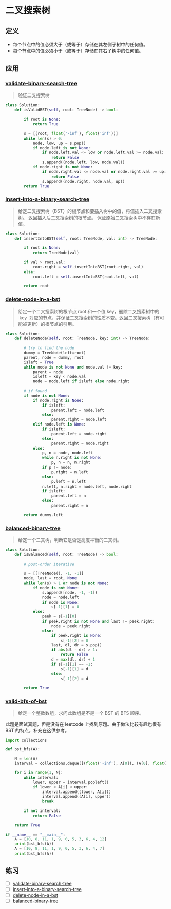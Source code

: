 # 二叉搜索树

## 定义

- 每个节点中的值必须大于（或等于）存储在其左侧子树中的任何值。
- 每个节点中的值必须小于（或等于）存储在其右子树中的任何值。

## 应用

### [validate-binary-search-tree](https://leetcode-cn.com/problems/validate-binary-search-tree/)

> 验证二叉搜索树

```Python
class Solution:
    def isValidBST(self, root: TreeNode) -> bool:
        
        if root is None:
            return True
        
        s = [(root, float('-inf'), float('inf'))]
        while len(s) > 0:
            node, low, up = s.pop()
            if node.left is not None:
                if node.left.val <= low or node.left.val >= node.val:
                    return False
                s.append((node.left, low, node.val))
            if node.right is not None:
                if node.right.val <= node.val or node.right.val >= up:
                    return False
                s.append((node.right, node.val, up))
        return True
```

### [insert-into-a-binary-search-tree](https://leetcode-cn.com/problems/insert-into-a-binary-search-tree/)

> 给定二叉搜索树（BST）的根节点和要插入树中的值，将值插入二叉搜索树。 返回插入后二叉搜索树的根节点。 保证原始二叉搜索树中不存在新值。

```Python
class Solution:
    def insertIntoBST(self, root: TreeNode, val: int) -> TreeNode:
        
        if root is None:
            return TreeNode(val)
        
        if val > root.val:
            root.right = self.insertIntoBST(root.right, val)
        else:
            root.left = self.insertIntoBST(root.left, val)
        
        return root
```

### [delete-node-in-a-bst](https://leetcode-cn.com/problems/delete-node-in-a-bst/)

> 给定一个二叉搜索树的根节点 root 和一个值 key，删除二叉搜索树中的  key  对应的节点，并保证二叉搜索树的性质不变。返回二叉搜索树（有可能被更新）的根节点的引用。

```Python
class Solution:
    def deleteNode(self, root: TreeNode, key: int) -> TreeNode:
        
        # try to find the node
        dummy = TreeNode(left=root)
        parent, node = dummy, root
        isleft = True
        while node is not None and node.val != key:
            parent = node
            isleft = key < node.val
            node = node.left if isleft else node.right 
        
        # if found
        if node is not None:
            if node.right is None:
                if isleft:
                    parent.left = node.left
                else:
                    parent.right = node.left
            elif node.left is None:
                if isleft:
                    parent.left = node.right
                else:
                    parent.right = node.right
            else: 
                p, n = node, node.left
                while n.right is not None:
                    p, n = n, n.right
                if p != node:
                    p.right = n.left
                else:
                    p.left = n.left
                n.left, n.right = node.left, node.right
                if isleft:
                    parent.left = n
                else:
                    parent.right = n
        
        return dummy.left   
```

### [balanced-binary-tree](https://leetcode-cn.com/problems/balanced-binary-tree/)

> 给定一个二叉树，判断它是否是高度平衡的二叉树。

```Python
class Solution:
    def isBalanced(self, root: TreeNode) -> bool:
        
        # post-order iterative
        
        s = [[TreeNode(), -1, -1]]
        node, last = root, None
        while len(s) > 1 or node is not None:
            if node is not None:
                s.append([node, -1, -1])
                node = node.left
                if node is None:
                    s[-1][1] = 0
            else:
                peek = s[-1][0]
                if peek.right is not None and last != peek.right:
                    node = peek.right
                else:
                    if peek.right is None:
                        s[-1][2] = 0
                    last, dl, dr = s.pop()
                    if abs(dl - dr) > 1:
                        return False
                    d = max(dl, dr) + 1
                    if s[-1][1] == -1:
                        s[-1][1] = d
                    else:
                        s[-1][2] = d
        
        return True
```

### [valid-bfs-of-bst](./bst_bfs.py)

> 给定一个整数数组，求问此数组是不是一个 BST 的 BFS 顺序。

此题是面试真题，但是没有在 leetcode 上找到原题。由于做法比较有趣也很有 BST 的特点，补充在这供参考。

```Python
import collections

def bst_bfs(A):

    N = len(A)
    interval = collections.deque([(float('-inf'), A[0]), (A[0], float('inf'))])

    for i in range(1, N):
        while interval:
            lower, upper = interval.popleft()
            if lower < A[i] < upper:
                interval.append((lower, A[i]))
                interval.append((A[i], upper))
                break
        
        if not interval:
            return False
    
    return True

if __name__ == "__main__":
    A = [10, 8, 11, 1, 9, 0, 5, 3, 6, 4, 12]
    print(bst_bfs(A))
    A = [10, 8, 11, 1, 9, 0, 5, 3, 6, 4, 7]
    print(bst_bfs(A))
```

## 练习

- [ ] [validate-binary-search-tree](https://leetcode-cn.com/problems/validate-binary-search-tree/)
- [ ] [insert-into-a-binary-search-tree](https://leetcode-cn.com/problems/insert-into-a-binary-search-tree/)
- [ ] [delete-node-in-a-bst](https://leetcode-cn.com/problems/delete-node-in-a-bst/)
- [ ] [balanced-binary-tree](https://leetcode-cn.com/problems/balanced-binary-tree/)
